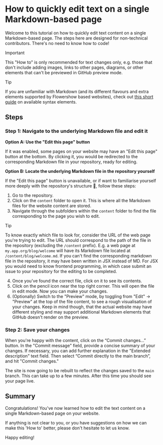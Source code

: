 # How to quickly edit text on a single Markdown-based page

Welcome to this tutorial on how to quickly edit text content on a single Markdown-based page. The steps here are designed for non-technical contributors. There's no need to know how to code!

> [!important]
> This "How to" is only recommended for text changes only, e.g. those that don't include adding images, links to other pages, diagrams, or other elements that can't be previewed in GitHub preview mode.

> [!tip]
> If you are unfamiliar with Markdown (and its different flavours and extra elements supported by Flowershow based websites), check out [this short guide](https://flowershow.app/docs/syntax) on available syntax elements.

## Steps

### Step 1: Navigate to the underlying Markdown file and edit it

**Option A: Use the "Edit this page" button**

If it was enabled, some pages on your website may have an "Edit this page" button at the bottom. By clicking it, you would be redirected to the corresponding Markdown file in your repository, ready for editing.

**Option B: Locate the underlying Markdown file in the repository yourself**

If the "Edit this page" button is unavailable, or if want to familiarise yourself more deeply with the repository's structure 💪, follow these steps:

1. Go to the repository.
2. Click on the `content` folder to open it. This is where all the Markdown files for the website content are stored.
3. Navigate through the subfolders within the `content` folder to find the file corresponding to the page you wish to edit.

> [!tip]
> To know exactly which file to look for, consider the URL of the web page you're trying to edit. The URL should correspond to the path of the file in the repository (excluding the `/content` prefix). E.g. a web page at `my.app.org/blog/welcome` will have its Markdown file located at `/content/blog/welcome.md`.
> If you can't find the corresponding markdown file in the repository, it may have been written in JSX instead of MD. For JSX you would need to know frontend programming, in which case submit an issue to your repository for the editing to be completed.

4. Once you've found the correct file, click on it to see its contents.
5. Click on the pencil icon near the top right corner. This will open the file in edit mode. Now you can make your changes.
6. (Optionally) Switch to the "Preview" mode, by toggling from "Edit" -> "Preview" at the top of the file content, to see a rough visualisation of your changes. Keep in mind though, that the actual website may have different styling and may support additional Markdown elements that GitHub doesn't render on the preview.

### Step 2: Save your changes

When you're happy with the content, click on the “Commit changes...” button. In the "Commit message" field, provide a concise summary of your changes. If necessary, you can add further explanation in the "Extended description" text field. Then select “Commit directly to the main branch”, and hit "Commit changes."

The site is now going to be rebuilt to reflect the changes saved to the `main` branch. This can take up to a few minutes. After this time you should see your page live.

## Summary

Congratulations! You've now learned how to edit the text content on a single Markdown-based page on your website.

If anything is not clear to you, or you have suggestions on how we can make this 'How to' better, please don't hesitate to let us know.

Happy editing!